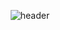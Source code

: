 
<p align="center">
  <img src="https://raw.githubusercontent.com/Ingaleee/Ingaleee/main/assets/banner.gif" alt="header" />
</p>
